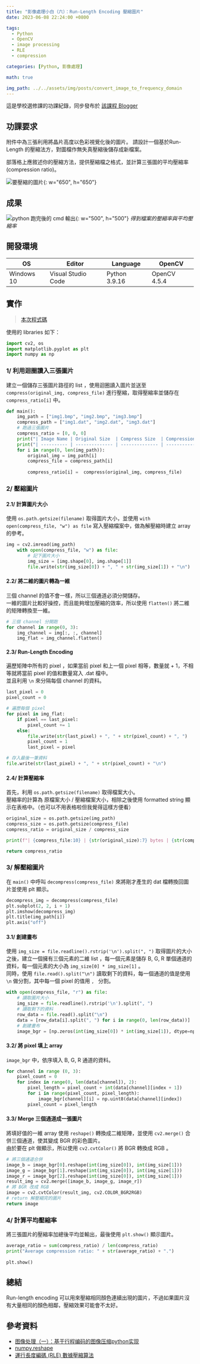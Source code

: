 ```yaml
---
title: "影像處理小白（六）：Run-Length Encoding 壓縮圖片"
date: 2023-06-08 22:24:00 +0800

tags: 
  - Python
  - OpenCV
  - image processing
  - RLE
  - compression

categories: [Python, 影像處理]

math: true

img_path: ../../assets/img/posts/convert_image_to_frequency_domain
---
```


這是學校選修課的功課紀錄，同步發布於 [該課程 Blogger](https://yzucs362hw.blogspot.com/2023/06/s1091444-6.html) <br>

## 功課要求

附件中為三張利用將晶片高度以色彩視覺化後的圖片。 
請設計一個基於Run-Length 的壓縮法方，對圖檔作無失真壓縮後儲存成新檔案。 
 
部落格上應敘述你的壓縮方法，提供壓縮檔之格式，並計算三張圖的平均壓縮率
(compression ratio)。

![要壓縮的圖片](https://github.com/titaliu1224/Image-Processing/blob/main/Assignment6/result.png){: w="650", h="650"}

## 成果
![python 跑完後的 cmd 輸出](https://github.com/titaliu1224/Image-Processing/blob/main/Assignment6/result2.png){: w="500", h="500"}
_得到檔案的壓縮率與平均壓縮率_

## 開發環境

| OS         | Editor             | Language      | OpenCV       |
|------------|--------------------|---------------|--------------|
| Windows 10 | Visual Studio Code | Python 3.9.16 | OpenCV 4.5.4 |

## 實作
> [本次程式碼](https://github.com/titaliu1224/Image-Processing/blob/main/assignment6/main.py)

使用的 libraries 如下：

```py
import cv2, os
import matplotlib.pyplot as plt
import numpy as np
```

### 1/ 利用迴圈讀入三張圖片

建立一個儲存三張圖片路徑的 list ，使用迴圈讀入圖片並送至 `compress(original_img, compress_file)` 進行壓縮，取得壓縮率並儲存在 `compress_ratio[i]` 中。 <br>


```py
def main():
    img_path = ["img1.bmp", "img2.bmp", "img3.bmp"]
    compress_path = ["img1.dat", "img2.dat", "img3.dat"]
    # 跑過三張圖片
    compress_ratio = [0, 0, 0]
    print("| Image Name | Original Size  | Compress Size  | Compression Ratio |")
    print("| ---------- | -------------- | -------------- | ----------------- |")
    for i in range(0, len(img_path)):
        original_img = img_path[i]
        compress_file = compress_path[i]
        
        compress_ratio[i] =  compress(original_img, compress_file)
```

### 2/ 壓縮圖片

#### 2.1/ 計算圖片大小

使用 `os.path.getsize(filename)` 取得圖片大小，並使用 `with open(compress_file, "w") as file` 寫入壓縮檔案中，做為解壓縮時建立 array 的參考。

```py
img = cv2.imread(img_path)
    with open(compress_file, "w") as file:
        # 記下圖片大小
        img_size = [img.shape[0], img.shape[1]]
        file.write(str(img_size[0]) + ", " + str(img_size[1]) + "\n")
```

#### 2.2/ 將二維的圖片轉為一維

三個 channel 的值不會一樣，所以三個通道必須分開儲存。 <br>
一維的圖片比較好操控，而且能夠增加壓縮的效率，所以使用 `flatten()` 將二維的矩陣轉換至一維。

```py
# 三個 channel 分開跑
for channel in range(0, 3):
    img_channel = img[:, :, channel]
    img_flat = img_channel.flatten()
```

#### 2.3/ Run-Length Encoding

遍歷矩陣中所有的 pixel ，如果當前 pixel 和上一個 pixel 相等，數量就 + 1，不相等就將當前 pixel 的值和數量寫入 .dat 檔中。<br>
並且利用 `\n` 來分隔每個 channel 的資料。

```py
last_pixel = 0
pixel_count = 0

# 遍歷每個 pixel
for pixel in img_flat:
    if pixel == last_pixel:
        pixel_count += 1
    else:
        file.write(str(last_pixel) + ", " + str(pixel_count) + ", ")
        pixel_count = 1
        last_pixel = pixel

# 存入最後一筆資料
file.write(str(last_pixel) + ", " + str(pixel_count) + "\n")
```

#### 2.4/ 計算壓縮率
首先，利用 `os.path.getsize(filename)` 取得檔案大小。 <br>
壓縮率的計算為 原檔案大小 / 壓縮檔案大小，相除之後使用 formatted string 顯示在表格中。（也可以不用表格啦但我覺得這樣方便看）

```py
original_size = os.path.getsize(img_path)
compress_size = os.path.getsize(compress_file)
compress_ratio = original_size / compress_size

print(f"| {compress_file:10} | {str(original_size):7} bytes | {str(compress_size):8} bytes | {str(round(compress_ratio, 5)):17} |")

return compress_ratio
```

### 3/ 解壓縮圖片

在 `main()` 中呼叫 `decompress(compress_file)` 來將剛才產生的 dat 檔轉換回圖片並使用 plt 顯示。

```py
decompress_img = decompress(compress_file)
plt.subplot(2, 2, i + 1)
plt.imshow(decompress_img)
plt.title(img_path[i])
plt.axis("off")
```

#### 3.1/ 創建畫布

使用 `img_size = file.readline().rstrip('\n').split(", ")` 取得圖片的大小之後，建立一個擁有三個元素的二維 list ，每一個元素是儲存 B, G, R 單個通道的資料，每一個元素的大小為 `img_size[0] * img_size[1]` 。 <br>
同時，使用 `file.read().split("\n")` 讀取剩下的資料，每一個通道的值是使用 `\n` 做分割，其中每一個 pixel 的值用 `, ` 分割。

```py
with open(compress_file, "r") as file:
    # 讀取圖片大小
    img_size = file.readline().rstrip('\n').split(", ")
    # 讀取剩下的資料
    row_data = file.read().split("\n")
    data = [row_data[i].split(", ") for i in range(0, len(row_data))]
    # 創建畫布
    image_bgr = [np.zeros(int(img_size[0]) * int(img_size[1]), dtype=np.uint8), np.zeros(int(img_size[0]) * int(img_size[1]), dtype=np.uint8), np.zeros(int(img_size[0]) * int(img_size[1]), dtype=np.uint8)]
```

#### 3.2/ 將 pixel 填上 array

`image_bgr` 中，依序填入 B, G, R 通道的資料。 <br>

```py
for channel in range (0, 3):
    pixel_count = 0
    for index in range(0, len(data[channel]), 2):
        pixel_length = pixel_count + int(data[channel][index + 1])
        for i in range(pixel_count, pixel_length):
            image_bgr[channel][i] = np.uint8(data[channel][index])
        pixel_count = pixel_length
```

#### 3.3/ Merge 三個通道成一張圖片

將填好值的一維 array 使用 `reshape()` 轉換成二維矩陣，並使用 `cv2.merge()` 合併三個通道，使其變成 BGR 的彩色圖片。 <br>
由於要在 plt 做顯示，所以使用 `cv2.cvtColor()` 將 BGR 轉換成 RGB 。

```py
# 將三個通道合併
image_b = image_bgr[0].reshape(int(img_size[0]), int(img_size[1]))
image_g = image_bgr[1].reshape(int(img_size[0]), int(img_size[1]))
image_r = image_bgr[2].reshape(int(img_size[0]), int(img_size[1]))
result_img = cv2.merge([image_b, image_g, image_r])
# 將 BGR 改成 RGB
image = cv2.cvtColor(result_img, cv2.COLOR_BGR2RGB)
# return 解壓縮完的圖片
return image
```

### 4/ 計算平均壓縮率

將三張圖片的壓縮率加總後平均並輸出，最後使用 `plt.show()` 顯示圖片。

```py
average_ratio = sum(compress_ratio) / len(compress_ratio)
print("Average compression ratio: " + str(average_ratio) + ".")
    
plt.show()
```

## 總結

Run-length encoding 可以用來壓縮相同顏色連續出現的圖片，不過如果圖片沒有大量相同的顏色相鄰，壓縮效果可能會不太好。

## 參考資料

- [图像处理（一）：基于行程编码的图像压缩python实现](https://blog.csdn.net/qq_42233962/article/details/105482765)
- [numpy.reshape](https://numpy.org/devdocs/reference/generated/numpy.reshape.html)
- [運行長度編碼 (RLE) 數據壓縮算法](https://www.techiedelight.com/zh-tw/run-length-encoding-rle-data-compression-algorithm/)

